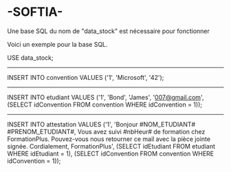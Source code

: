 # -SOFTIA-

Une base SQL du nom de "data_stock" est nécessaire pour fonctionner

Voici un exemple pour la base SQL.

USE data_stock;

---

INSERT INTO convention 
VALUES ('1', 'Microsoft', '42');

---

INSERT INTO etudiant 
VALUES ('1', 'Bond', 'James', '007@gmail.com', (SELECT idConvention FROM convention WHERE idConvention = 1));

---

INSERT INTO attestation
VALUES ('1', 
'Bonjour #NOM_ETUDIANT# #PRENOM_ETUDIANT#,
Vous avez suivi #nbHeur# de formation chez FormationPlus.
Pouvez-vous nous retourner ce mail avec la pièce jointe signée.
Cordialement,
FormationPlus', 
(SELECT idEtudiant FROM etudiant WHERE idEtudiant = 1), (SELECT idConvention FROM convention WHERE idConvention = 1));